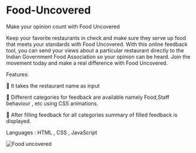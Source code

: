 # Food-Uncovered

Make your opinion count with Food Uncovered

Keep your favorite restaurants in check and make sure they serve up food that meets your standards with Food Uncovered. With this online feedback tool, you can send your views about a particular restaurant directly to the Indian Government Food Association so your opinion can be heard. Join the movement today and make a real difference with Food Uncovered.

Features:

📌 It takes the restaurant name as input

📌 Different categories for feedback are available namely Food,Staff behaviour , etc using CSS animations.

📌 After filling feedback for all categories summary of filled feedback is displayed.

Languages : HTML , CSS , JavaScript

![Food uncovered](https://user-images.githubusercontent.com/86525559/214510983-3f73130d-9ea6-4355-ae7e-17da08c77ce4.png)
